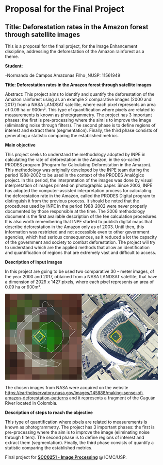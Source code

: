 # Proposal for the Final Project
## Title: Deforestation rates in the Amazon forest through satellite images
 
 This is a proposal for the final project, for the Image Enhancement discipline, addressing the deforestation of the Amazon rainforest as a theme.
 
 **Student:**
 
 -Normando de Campos Amazonas Filho ,NUSP: 11561949
 
 **Title: Deforestation rates in the Amazon forest through satellite images**

Abstract: This project aims to identify and quantify the deforestation of the Amazon rainforest using as an example 2 comparative images (2000 and 2017) from a NASA LANDSAT satellite, where each pixel represents an area of 0.09 ha or 900m². This type of quantification where pixels are related to measurements is known as photogrammetry. The project has 3 important phases: the first is pre-processing where the aim is to improve the image (eliminating noise through filters). The second phase is to define regions of interest and extract them (segmentation). Finally, the third phase consists of generating a statistic comparing the established metrics.

**Main objective**

This project seeks to understand the methodology adopted by INPE in calculating the rate of deforestation in the Amazon, in the so-called PRODES program (Program for Calculating Deforestation in the Amazon). This methodology was originally developed by the INPE team during the period 1988-2002 to be used in the context of the PRODES Analógico project. In this period, the interpretation of the images was done by visual interpretation of images printed on photographic paper.
Since 2003, INPE has adopted the computer-assisted interpretation process for calculating the deforestation rate in the Amazon, called the PRODES Digital program to distinguish it from the previous process.
It should be noted that the procedures used by INPE in the period 1988-2002 were never properly documented by those responsible at the time. The 2006 methodology document is the first available description of the fee calculation procedures. It is also worth remembering that INPE started to publish digital maps that describe deforestation in the Amazon only as of 2003. Until then, this information was restricted and not accessible even to other government agencies, which had serious consequences, as it reduced a lot the capacity of the government and society to combat deforestation.
The project will try to understand which are the applied methods that allow an identification and quantification of regions that are extremely vast and difficult to access. 

**Description of Input Images**

In this project are going to be used two comparative 30 – meter images, of the year 2000 and 2017, obtained from a NASA LANDSAT satellite, that have a dimension of 2029 x 1427 pixels,  where each pixel represents an area of 0.09 ha or 900m².

![](Size_by_pixel.png)


The chosen images from NASA were acquired on the website https://earthobservatory.nasa.gov/images/145888/making-sense-of-amazon-deforestation-patterns and it represents a fragment of the Caguán River located in Colombia.

**Description of steps to reach the objective**

This type of quantification where pixels are related to measurements is known as photogrammetry. The project has 3 important phases: the first is pre-processing where the aim is to improve the image (eliminating noise through filters). The second phase is to define regions of interest and extract them (segmentation). Finally, the third phase consists of quantify a statistic comparing the established metrics.



 
 
 Final project for **[SCC0251 - Image Processing](https://uspdigital.usp.br/jupiterweb/jupDisciplina?sgldis=SCC0251)** @ ICMC/USP.
 
 

